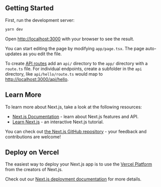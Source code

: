 ## Getting Started

First, run the development server:

```bash
yarn dev
```

Open [http://localhost:3000](http://localhost:3000) with your browser to see the
result.

You can start editing the page by modifying `app/page.tsx`. The page
auto-updates as you edit the file.

To create
[API routes](https://nextjs.org/docs/app/building-your-application/routing/router-handlers)
add an `api/` directory to the `app/` directory with a `route.ts` file. For
individual endpoints, create a subfolder in the `api` directory, like
`api/hello/route.ts` would map to
[http://localhost:3000/api/hello](http://localhost:3000/api/hello).

## Learn More

To learn more about Next.js, take a look at the following resources:

- [Next.js Documentation](https://nextjs.org/docs) - learn about Next.js
  features and API.
- [Learn Next.js](https://nextjs.org/learn/foundations/about-nextjs) - an
  interactive Next.js tutorial.

You can check out
[the Next.js GitHub repository](https://github.com/vercel/next.js/) - your
feedback and contributions are welcome!

## Deploy on Vercel

The easiest way to deploy your Next.js app is to use the
[Vercel Platform](https://vercel.com/new?utm_source=github.com&utm_medium=referral&utm_campaign=turborepo-readme)
from the creators of Next.js.

Check out our
[Next.js deployment documentation](https://nextjs.org/docs/deployment) for more
details.
